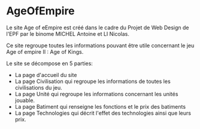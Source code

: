 # AgeOfEmpire

Le site Age of eEmpire est créé dans le cadre du Projet de Web Design de l'EPF par le binome MICHEL Antoine et LI Nicolas.

Ce site regroupe toutes les informations pouvant être utile concernant le jeu Age of empire II : Age of Kings.

Le site se décompose en 5 parties:
- La page d'accueil du site
- La page Civilisation qui regroupe les informations de toutes les civilisations du jeu.
- La page Unité qui regroupe les informations concernant les unités jouable.
- La page Batiment qui renseigne les fonctions et le prix des batiments
- La page Technologies qui décrit l'effet des technologies ainsi que leurs prix.

